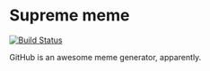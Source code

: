 # Supreme meme

[![Build Status](https://travis-ci.org/Azuka/supreme-meme.svg?branch=master)](https://travis-ci.org/Azuka/supreme-meme)

GitHub is an awesome meme generator, apparently.
